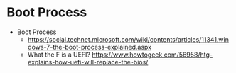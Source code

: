 # Boot Process
* Boot Process
    * <https://social.technet.microsoft.com/wiki/contents/articles/11341.windows-7-the-boot-process-explained.aspx>
    * What the F is a UEFI? <https://www.howtogeek.com/56958/htg-explains-how-uefi-will-replace-the-bios/>